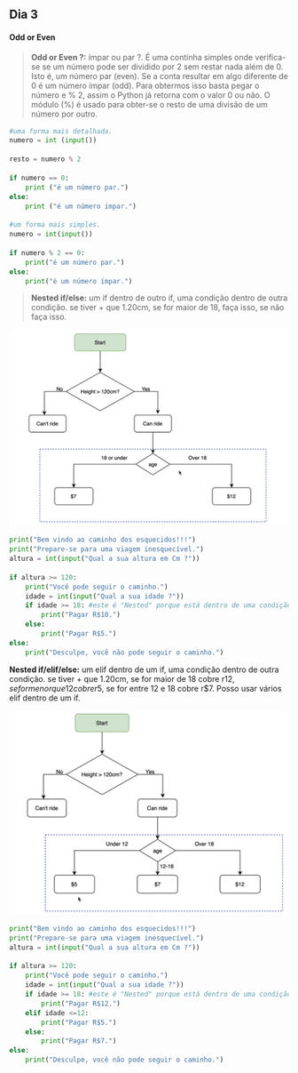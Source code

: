 ## Dia 3

#### Odd or Even

> **Odd or Even ?:** ímpar ou par ?. É uma continha simples onde verifica-se se um número pode ser dividido por 2 sem restar nada além de 0. Isto é, um número par (even). Se a conta resultar em algo diferente de 0 é um número ímpar (odd).
> Para obtermos isso basta pegar o número e % 2, assim o Python já retorna com o valor 0 ou não. O módulo (%) é usado para obter-se o resto de uma divisão de um número por outro.  

```python
#uma forma mais detalhada. 
numero = int (input())

resto = numero % 2

if numero == 0:
    print ("é um número par.")
else:
    print ("é um número impar.")

#um forma mais simples.
numero = int(input())

if numero % 2 == 0:
    print("é um número par.")
else:
    print("é um número ímpar.")
```

> **Nested if/else:** um if dentro de outro if, uma condição dentro de outra condição. se tiver + que 1.20cm, se for maior de 18, faça isso, se não faça isso. 


![](20240128212139.png)

```python
print("Bem vindo ao caminho dos esquecidos!!!")
print("Prepare-se para uma viagem inesquecível.")
altura = int(input("Qual a sua altura em Cm ?"))

if altura >= 120:
    print("Você pode seguir o caminho.")
    idade = int(input("Qual a sua idade ?"))
    if idade >= 18: #este é "Nested" porque está dentro de uma condição. 
        print("Pagar R$10.")
    else:
        print("Pagar R$5.")
else:
    print("Desculpe, você não pode seguir o caminho.")
```

**Nested if/elif/else:** um elif dentro de um if, uma condição dentro de outra condição. se tiver + que 1.20cm, se for maior de 18 cobre r$12, se for menor que 12 cobre r$5, se for entre 12 e 18 cobre r$7. 
Posso usar vários elif dentro de um if. 

![](20240128213632.png)

```python
print("Bem vindo ao caminho dos esquecidos!!!")
print("Prepare-se para uma viagem inesquecível.")
altura = int(input("Qual a sua altura em Cm ?"))

if altura >= 120:
    print("Você pode seguir o caminho.")
    idade = int(input("Qual a sua idade ?"))
    if idade >= 18: #este é "Nested" porque está dentro de uma condição. 
        print("Pagar R$12.")
    elif idade <=12:
        print("Pagar R$5.")
    else:
	    print("Pagar R$7.")
else:
    print("Desculpe, você não pode seguir o caminho.")

```
